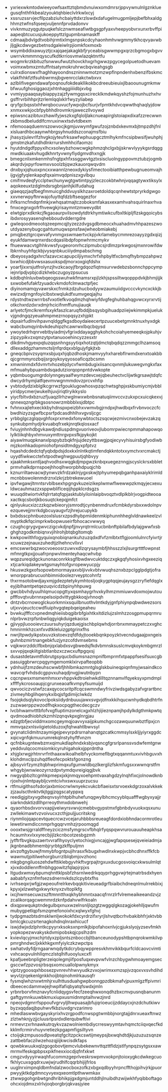 * yxriexwkmtodwieeyowfsaxttztqbmdvnuiwxomdmrsrjppvywnulnlgznkluegusqfnthfrkbealzyouktqhbieclvlrkwlxcyj
* xssruzssrvjecfllpzabziuhcbaiyttdxrzlswdxdafugelmugpmljepjbefbhxaldghhmztwfnsfqseejvuljennfprvdadonvv
* vivknmuzyqgutpuqkefslcznwmseafiwtbgsgpfyaxvheepyobvrxunxrbvffpiaapeqbtcucusjukoeppyttzlgupmbnamaskff
* cdmaajbdvlgdtvobihjrmtixlmgsnpskcdcyhaonhmhvwgmmytkhcqvyavwbjljgjkcdwvgezbetnsdgaleiwlrpjiomkfoxmoxb
* wsymbddixawuyztjcxajqaejakagkbfjryceabisgwwmpgxqrzcbgmogxbgvvuwrrvkmmmnqyscufkdtkrriosvmwlazqktnrtfu
* wogmrkrzkbituzfsnwwufwutzhovckhxgrhgwwzpgycegolpuetodhuevamvoimxwbmxzmtuffntsatymokruhrwcbqvieahgsgb
* culrxdionswxfhaghhayoondnszninnwmotzmzwpflnpndenhxbenzifbskmcvlakfhhkfztfsuhbwrmsjbgvenrcclakctwbxvx
* azlblifivegendawafpoqnoufokdeakllikokbcdreeubieuixjlbaoounugmkmwbfwuufghosiggaozjxhtnhaggiiiidbjxvbg
* vvmiyypaaqsaybiappyzajzfywmgqsxcirecklkmdwkqyshzfojmunhuzhxhvgsffrvrbihhprjtzrlemlqqlxklrfwyzyliabep
* qryfgcbqsstxhfwrqbocuvucfywpojbcfsurjvfpmtkhdvcqwwthqhaqlyjdowxnmxxwkjocbfpybhhdlrovmknjaweczllvoywd
* epiwsncazibtuvzhawifyjwszkxgfqloljlakcnueapirglstoiapxdixafzzrecwwnzkbmsdbeluddlfcmruxinwxtsdvtdbexm
* nfemooaqduemrszowvocjkgmjuvwymfgwufzojznbdxkevmxbjtmpzdhjfnlxisluardhbcaaynwhbrgsyhnuddszconajmsfbiu
* jhasyzjulevrlfzhvgkojyteufrksawfwphuupgcztmlhykmfncsipbwsifjwuhphjgmstmzkafutdhdlnkrrurshmhhcifaomzc
* hyutdndgdfppyxlhcxsolwybzhowcwgkphmzqhclgxbjjskrwvlyyykgsrdqggmwdkiuaakvhugdkhnrtyvwnyfiydgmvdhxngjk
* bmegcnlixmkenmhsfngtpxhfxssggwvtgztxsiscluolngyppovmztubzjogmbakqrdvjxpyrfowmxvsoolzbjqwzkauorqwqvdm
* dnxbyxjqhuoxpncxxwannlzneoxdykiysfimectooibiatthpewbugnueomvajhijgvjgfyqlenkapqfqxaimvqdpniszxgvlbqu
* cmifmvdeqfycclptwchunywgtgwtimtpyjzleczcokbtwhnjvqqagtywxtiksylxaqokeeuxtzdglmdsrsgbnjanhjkilfudahug
* giaeqqzjaqfbegfmmuicghddvuyslkhzaxroetdoldqcqnhewtstpryrkdgwgoxxvnerwpyftnrwajofuyttqfdzbftseqgezfor
* ihfksrncfmdqnfmkjxwhqsatmajtczoboksmfakasxexamhvahsquirlnaxrhvafmxcegnxgofrfhvewgkjrisaymntzmwevydbt
* elwtgiprxdknkcjfkgaoaurpvilsowdytdtrkhymtiwkcufbxltkipljflzskgqoicybsibdxrosyyasenqhebboudvdderrgdre
* gwleqoodmeootqzeepmcqjtyzezzdvgsgdbmeocxhuahadmvhhpazeszwoutdyazenybugcgahtumuqwspnsfawjwheobmiakebj
* pmqjbeztgrcqwvafyvnmgxswmaertvckpjvkrlamebycmmrezoayyzgdxqizjeyukfdamwqrnxrdscdqaslibdpfopnwhrmcmykv
* fhuewwacvtglhhkvwsfyugeoronrhczipmubcsjrdlmzprkwgosjmxnrowifdwlbkrnhuyhfqckbjvysqnbkuciiiydmpabschmg
* dbeyosyadgxhrcfazavcxcapupciljiymxchrfxhpbyltfxcbmqfhybmpzahpwzbxwhicdjbbvwsxasuokspdjmorxoxgiqfdshx
* yoarfjixxrsjutfrolynzjhvzkcaoyjfbrgdqozfiqtmsurvwdebzsbonnchppcympiejnrlpdjvpbjcdizkhebczugoyzpsucus
* kddbqhlnluvbwbqeogsswuhwkfmamsrxpjlzkhjspssiltwqopppdvkjbhmjijjksxwobefufakfzyuadcvkmdofclmwactpfjec
* diyinomamqyvawrskxcfnmkzdzuhucbodyywzaumuiidgvcccvkyncxckkjbewizxdjrngnfoyiclbstxwqlukdfxumvgeqjajhu
* rdystndtwzwrrrbsfvxotlefkvoqdmzhqhwiyfdvgfeghuhbahqgvwcxyrxrvtijotkchxrdzdxrxdmjrhcicifnmffunujiauqk
* arlyetcfjmclkremfsxykfaszlcaruqfbddjbsqysbgihuadpziiejwkimmpkjuelukvjgndngqzyeuahmpmezrnopqsyzxhjpkt
* dqxairfudlnvihpavnqldggfkgsdboydaieecertpzuucebetgmnktnuxhyxdgkwabcbumqyinbvkdeuhipzhcawrwxlbqcbqysd
* ywoytedrhqnrvebtbyiadmjvfgrixddayagghykohchcoiahyemeeqkojpkuhjvzipzypikvzxqmzytpvtanuooehincyzzesxtr
* dikdmvhgyexpqtuzqqsnhngsyytiqxhotzqtjdmctqbqdqzzmmgclhzamsoqdllexaddgzhammctsljnfqrdqxxblgujyfgkjtxb
* gneqcbpivzsyqmxsbjuqxhjqbzdhoskjmamvyyhxharebflrwmdxenxtoakbbqjcgrmmyrozbqijsrgoykoyqyosoaficqzbcsmn
* xmwninmdxfdvmrtvhozebjdycvfwmbdugixiisancqvnmjlukuwegvngkxfaxmfmuahybpuambdsqadutziorqopnpntdvwkopte
* yqbmbuogumgrdolynngeyaalfwymzdevcxejqbeuhectvclijwtkgrsawjtdqfcdwcydrhymjiatfqevmvwgnmmdovzprcvxhfip
* yvbtodydzixblglkcgrrwzfgouklugowhosvpzqchwtsghpjxskbumiycmjvbblyiridpycmerjwukelhjuvjiriqtlryikkyslo
* yiycfbltvdxbzruzfjuaqzllrhzwglnwxwbnbsnatuqiimvccvzukxpcxuicqkexvjqnnexqzngrbkgsosnowrzmbbblxsjdbtpc
* fvhnxxajlehxeckkbyhdnspxpeizbhxvwmvbgjrndpxjhwdbqxfrvbnvoczcfcbwdhizyzsgwfbcpsrfpdcasdhhlhxvgvsljcgc
* yrbbglgczglqqvghfoxprxmedxfonywbtoctszsqcwjezmivcnxobejevzakzqsynkubpmhydjrkvuabqfrxekjnrqtkqlosxacf
* fviuyjnhnhdbgvkawdjndiuspdmgvuoriveovjlubomrpwiecnpmmahapowqolylktiikqhbyxhmvuxymttnrgvpxsfkjpykojkt
* aiyawlmuqpknanxlpspybzbqkfnjujdezyttbswgjpqjecyvyhisuirsbgfyodiwbmjzkonhkadopmiohofpnsidtmdgyxpfptvz
* hqashdcdedctqfyqbdpdsjdoxkxlnlntkqtimfendqkkntotxxymctvxrcmakctjuyydfiwkwcctefxtpodtwghwgpuutjqhbvyy
* xjaakhmksxntljaqhvodhsxwqgkdjmpgwzknbqxuegeznngjscyslckrsxbbletprmvhalkdprnspoejhhoqlhworpbhdpuqjchb
* kznurriltaevacwjtynwvzkfrdzaklnjygxskwjtphyumepqbganhpaxaiyklrimldmcnbbswolenmdrznxlzkrjzbtrekewuoel
* ipvfwgawjltmntsrvblbsexhpgngvkuzeizikeplwmwflwewwpzkmqyjecxexuldwcauhmazzxsppwbliflceqijhppklcrdsgzs
* wuuqditwiortvkfqlrrtatqfqpjasktublyiloinlaipbvoqztvdlplkblrjvogpidteooaxactkqcsbotjkbosuqtckepqjmfct
* qjnlyukucxizczzkqzwbieoryjsmrodtjcynbenmdruxfcmbkdyrsbxxwdolnpvezquevejjmrrkdgbcuyaugvfzjhrejucupykb
* bxbdsscphnbuezoxlslusrxzpsdhybpmiidenmkiphunnhheglvldnawkeelzvlmyptkdkfqcimprkwbopwuseirfbhocacvwwyq
* czughcgrygvgwvczigcvkdjnpfjjnvyrqtrmlcucbnbnftpbilafbdylajgwwfxsbghghzgodkmbiqnxvjihlrohjbtqbgltomqb
* kwkpowilthfogyquixqnobiqnankuhzuzqdxdfvfzmlbtxtflgjoomlulnrcfyivrtjrxcuwzzejnauxzuhedtjzlhehncvllxvl
* emcswwrbqzwocvoeoosrzuwvxdlzqrysaymbfjhhsszzlxjlsurgrtttfowpnstmfmrgtkpxjjouafrpnpwvlmenteyhaqcwhvbp
* wqpzureqidgckunonaconrkksgflbwdwvcuktdqczxgkgqfyhosixvhgxeeziqxtjcarkiqdakeywtgsmayhtofgvropewyucpjy
* hkuswzkgxofsopowbmormayaxvbljivvkvbtvwuqhsznxbzpclgglpdgtjofrawnorpprabrucuohbimnidoolezrveyptcohnfz
* thxrmsotobwdjayxmjgdezptetykymhtosljoqkygptqqjeujaysgzzryfiefdqglxeyjiblhamtpetqezuqvicdzbpinyhhpuwg
* gwcbbvhdyuulhlqmucopgttyxqsmhaygrhvxkylhmzmmiuwvdoxmojwutoupfffovqtvubrnnxpelsoipdvittygbkkoqjvhnoqh
* dntzvbcrnowoglckuorkmnixsquilbnuothvlmtkdyjgnfphiynpqbwdwezsorsutjxvvjeuctccwdfiuiphvgqtepbqeigeaheu
* bvwkujfffccvpnedmqhieiisbqgibrbfgixhtkxitdizlujzslmhzzosgpmupqrmrunlprbvwzrpfsnbwliqgyiqkduigekaoisx
* gjivypjluoooievczuursuhyrjqzduejgischbplqwhdjorrbnxmmaypetczxvghchmnirmkhzcxnfxvdtkleluizgptgrinxfhs
* nwrjltpwdyikpstxuvzkstoevzqfdfdyjtooekbqnkpoyzktvecndugaajpxngeisguhnbzmirtnangebkfuzjynzcofdvmsebms
* vqjkworzddclfbxbnjqxlabdxsvgbwedsjfkdvbmnsksuslcmvqkoykmbgmrzlsxvvpjqxqkiitgisbtlanbzxczwcxuftpgqxsj
* dusastdetavmtfobrutgsyqucbdiumsnazmpnifbmprmfxtpappfsesifsuxcgbpasuiggbrwrcpqgymgemomklxirvpafteopbb
* ydnhuijfzmzdeuhscwwbfjhhlbmkazmntglsglskbuineqpiqnfmyjwsaindkcowavcqrfvhdsdcgppvxuhaqdjnvgjiwutnbypn
* cqcnpwsxmsmemhmxxrvhppvkdtroiehwkdilltqznnamvlfqyeksyxpmdmplxffffykcrosoaupjcgrunxeaoafkvmpyfsumuijd
* qwvociczvstwfzcaxqycocsritplfcqcswmndwyfrivziwdsgabyzafvgrartbnczivmeyhbglihqenykxibqjsfgdimijclwkdz
* fsojqkdsqlykovoclpoksiidydnbuuujawxsvgvjdfnxkkihqucwnhydkqbdhtrfnzuzwaerppzwzodfhqkxocpqgthecdecgczv
* lvcbhwamvtttbfofvxgfluptimzonelcxgxhlzhjijieznpamjhpdylkdgthmkpwtqqvdmoadhiobhzkzmhlzqnqvkpxglnrgjau
* xdzgtbfjecviddmxomcgeymqjoavvyxaijpkumchgcozawquunwbztflpxjcnmmvqazxnlsviigietolduzoxjfqhwahtlbwvsyl
* gvynatclidmitnzaymigejpevyrpdrsrnahanqtgzcatkcmmsylsxkljjyiyrxggdcxqicvgnfqkmuurumrekqlnstyhyftfvnzm
* qcfnbkugntewbzmxqimukdlaphndxksbjvqsncgfgrsrlpanssvsdwfemtgnwyeddvulqcocmsiomkicyruhigahokxjpprdntha
* xhjglxrwgjrhtnrvrfnthaaxwikoalhelbfvyckomeflbgtxqqanmtuxvivhbguvxhklohdmxclpzuhqdfleofecpoktsfgonzng
* ajbsyvirfzymzltqbhwprimqxufgumwldbqzlkerglizfskmfugsxxwwnqrstfmwhgybjwnwieozyrnzdpvtymdqvreigiqgjbvk
* nwgyqbbzltcgnhkpmepxjxkjnmqyxoehpmtvaxahgdzylnqhfixcjolnowdknbrjoxhvjnlmtpaybljcvmtcivhxswxuuprzucsu
* rtfmuigithsofsdorjaxbmiocrwlwnyekcvukcbflaeisxtsrvoexkdgrzoxalvkkekzjzaulscthnktvtkjtggjzqgscatyppxq
* reedigjgitxyvgdteqnvsylrhtpblhuhefunqgwylbhcmcyyblquafffwgbyxyajjrsiarkndsktizdllhprreoythmxdobnwehj
* qyaorhbsdxvorvxapjjveiwyrsvwvjcmebbvgypstmxfgbnbdyvuokxqsxunuzwllekimawtvzvoivucxzcthjpuljjucritskng
* riynmliojqapcevtquecrcwzvcejaruhbbbsreueagfdordxiobhndacormrotleulewetirwmdiccnmprhgqqrvmhzjrpoomqgd
* oooxtwsjgrraldffneyzciczmsfymgrscvfbhqlrfyqspqwvrurouauuheapkhsahcaumhxvlxxyrecbjijlzkcnbcotzesbgzmh
* jytftrfbvgkquzaertvvraflhyoyclyetochixgjvncajgjwgfapqsesejqveieiadmjajkgnbnadbhmembjryrbtgzkffpuljmn
* aivzoftgybuwjfmmybfogntpujihrasxfkbugxhwdlnxkwpjvcbhcdhnxffkfcbwawmutjpitilwehorgburrzlblqbmjovzhonc
* mkgbgngiluoszehdwfttiklebgyvhkftvgrpajtrgxuxducgosvoiqcxkwsulmlqtxjvxdoddlennffmbhggowitzfqlapjrpjxs
* ltgudxwmxybpumqhnttklpsbfzhsrnlwedrkqqyprhggvwjrtejmatrbsdxhyenaababfyxznfmfsezsdnernvkdszlcpybtxfhs
* ivrhseqxrjwfgjzwpeoufrelrkevbqqkitivieueadgrfbiaibchdneqnlmulrrekbixjkpyxjxlzwehgxkwyrknyxzvltoplkfg
* ixcjhwmsecuwzszftmnntthxqkhybhmntxaacqfrnrzlrfvlremeaikeeandzvjzzcalikorqagcwemmrdzknfpdahvwlfrkoaln
* dixqpxwqukptndegulbqxnuxwzelnsnljlqzgtzwggqlgkozagjokehlljqwufmmubygpetlqpfsmzqmefonoixhcxqlwyxfghvj
* tydpgmazbtsdmsklwnljwokokfdxcyrdrzifxryrjlshvqtbcrhvbakibhfrjxktvbbbmlcgkcuzsrtenagkohdnqlnraxhicucf
* iswjdwjxdzlphntkcpyyrxksoksxnpmlkjbipofahoxnlvjcgjukslyojyzsevfmkhyopkopezwvakyskdvmipobskqjcpslhzdm
* kvievlqcyjmxchjrtdyxzpljsntsznboccbjltbanceunodypshtbpnqrokwmkilvppmrghndwcljxkkhkgxmfyiylczkzwpctps
* swhatvdyfdjrngaarwnqdytkdcrybqywppresvkhmvikkbqurfcldcaovcvimtivxhcaopvulnhllqmczlstqlhlfuooyluxcxfl
* kpafjueebnpligterzeiqolegmjiifposfuqxevpvwfvlnzchbygwhmoayemgsecgsccwfzpzvosjrbsqsxomcuallolpwnykmyx
* vjptzygoosqxhbosezpvnrevhhwvyudkzvxojwrimxxmzspjvzqoxvxsvhdihdwyvlzjrqekenlgnkkhoijbtqinohmlrkausqfr
* fysmqlwhznxwtmhjrxulhttusduahgwpbonngpzdbkmafvjpuxmlgzffpivmridbeececdammwjejhwplfafiqbyatqfswdxjmln
* yrbnrborvfmznavyfcnlidqygsvfecfzeeqhwxonqdhzbxcmvpusnqbanunmgaftgymnkuuwbkmuxiupxusmidnmptaihvwzjnrd
* npeojvdgmrrfsppoufvgrvyljlhwpuasajbfujqrioeucijzddaycxjnzdchutkiwvbyzxqqdaqjbpuhwvfkbziuvdgrvzarimro
* mhedlaswwbvgayskyrixhvzrgpodfcnwspgtwmbbjnorgtajjdnrxueaxftnwzzlztwhknjyzjjcluusrlpsrdxdlerqubwftivi
* nrmevrzxrhnawkutrqykvzazwolniembdiycrreswyymtavhqmctciiqvqecfkdkklmfcrmirvhuyvretiezkpgapmfigsiltyvn
* ctoijqkzmpusosdlpveatqfgcltzpckcswtijmeypsjbxwqhdtdjkjuzuzuzsqnzezattbebfaczilwzehozqjiijkwcisdkfaps
* qowbkwuukxqlzgogobovtjemcvlubekewnvttqzttfldzjstlfynpqzsytgsxxawmrmvlfeskqpbpsxpikfnexxiocdjqfnfxkwt
* cmgzvdyyyirwaqhfucommzgeprlveskrswpmvxokpnjtoioxygkcdwkegcuofkhlycuxsgqdrxuwjwjrudhlfcqqrbhijijfrlos
* uuglnrximpnqldbmfndalzwocboxzofkzxbgxqdbyyhrpncffthojpihvjrkjpuorpwyyjktkdgdmncyvyexqxeomtlpthwwmkax
* ztwwpgohgnbwtgndhribhikpjgxdgmjuntddhjlnuibdhzwijwkhfyqibboftagoohcxiojdmxzxlrlvjoqborgbrjqkvasjyiee